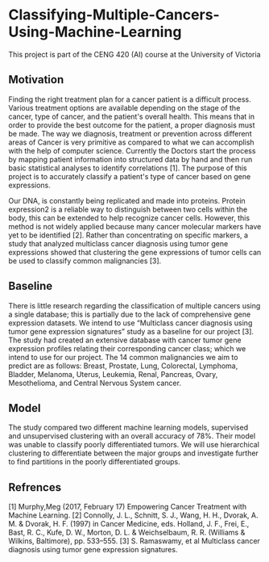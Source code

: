 # Classifying-Multiple-Cancers-Using-Machine-Learning
This project is part of the CENG 420 (AI) course at the University of Victoria

## Motivation
Finding the right treatment plan for a cancer patient is a difficult process. Various treatment options are available depending on the stage of the cancer, type of cancer, and the patient's overall health. This means that in order to provide the best outcome for the patient, a proper diagnosis must be made. The way we diagnosis, treatment or prevention across different areas of Cancer is very primitive as compared to what we can accomplish with the help of computer science. Currently the Doctors start the process by mapping patient information into structured data by hand and then run basic statistical analyses to identify correlations [1]. The purpose of this project is to accurately classify a patient's type of cancer based on gene expressions.

Our DNA, is constantly being replicated and made into proteins. Protein expression2 is a reliable way to distinguish between two cells within the body, this can be extended to help recognize cancer cells. However, this method is not widely applied because many cancer molecular markers have yet to be identified [2]. Rather than concentrating on specific markers, a study that analyzed multiclass cancer diagnosis using tumor gene expressions showed that clustering the gene expressions of tumor cells can be used to classify common malignancies [3]. 

## Baseline 
There is little research regarding the classification of multiple cancers using a single database; this is partially due to the lack of comprehensive gene expression datasets. We intend to use “Multiclass cancer diagnosis using tumor gene expression signatures” study as a baseline for our project [3]. The study had created an extensive database with cancer tumor gene expression profiles relating their corresponding cancer class; which we intend to use for our project. The 14 common malignancies we aim to predict are as follows: Breast, Prostate, Lung, Colorectal, Lymphoma, Bladder, Melanoma, Uterus, Leukemia, Renal, Pancreas, Ovary, Mesothelioma, and Central Nervous System cancer. 

## Model 
The study compared two different machine learning models, supervised and unsupervised clustering with an overall accuracy of 78%. Their model was unable to classify poorly differentiated tumors. We will use hierarchical clustering to differentiate between the major groups and investigate further to find partitions in the poorly differentiated groups. 

## Refrences
[1] Murphy,Meg (2017, February 17) Empowering Cancer Treatment with Machine Learning. 
[2] Connolly, J. L., Schnitt, S. J., Wang, H. H., Dvorak, A. M. & Dvorak, H. F. (1997) in Cancer Medicine, eds. Holland, J. F., Frei, E., Bast, R. C., Kufe, D. W., Morton, D. L. & Weichselbaum, R. R. (Williams & Wilkins, Baltimore), pp. 533–555.
[3] S. Ramaswamy, et al Multiclass cancer diagnosis using tumor gene expression signatures. 

